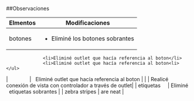 ##Observaciones

| Elmentos      | Modificaciones | 
| ------------- |:-------------:| 
| botones       | <ul><li>Eliminé los botones sobrantes</li>
                  <li>Eliminé outlet que hacía referencia al boton</li>
                  <li>Eliminé outlet que hacía referencia al boton<li></ul>         
|               |   Eliminé outlet que hacía referencia al boton |
|               |   Realicé conexión de vista con controlador a través de outlet|
| etiquetas     | Eliminé   etiquetas sobrantes  |
| zebra stripes | are neat      | 
